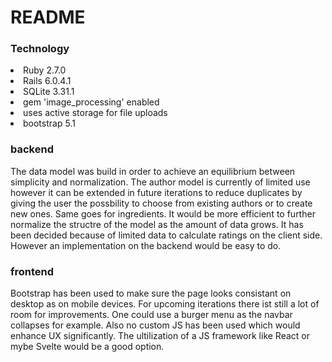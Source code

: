 # README

<h3> Technology </h3>

<li> Ruby 2.7.0 </li>

<li> Rails 6.0.4.1 </li>

<li> SQLite 3.31.1 </li>

<li> gem 'image_processing' enabled </li>

<li> uses active storage for file uploads </li>

<li> bootstrap 5.1 </li>

<h3> backend </h3>
<p>The data model was build in order to achieve an equilibrium between simplicity and normalization. The author model is currently of limited use however it can be extended in future iterations to reduce duplicates by giving the user the possbility to choose from existing authors or to create new ones. Same goes for ingredients. It would be more efficient to further normalize the structre of the model as the amount of data grows. It has been decided because of limited data to calculate ratings on the client side. However an implementation on the backend would be easy to do.</p> 

<h3> frontend </h3>
<p>Bootstrap has been used to make sure the page looks consistant on desktop as on mobile devices. For upcoming iterations there ist still a lot of room for improvements. One could use a burger menu as the navbar collapses for example. Also no custom JS has been used which would enhance UX significantly. The ultilization of a JS framework like React or mybe Svelte would be a good option.</p>
